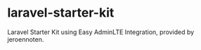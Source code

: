 # laravel-starter-kit
Laravel Starter Kit using Easy AdminLTE Integration, provided by jeroennoten. 
